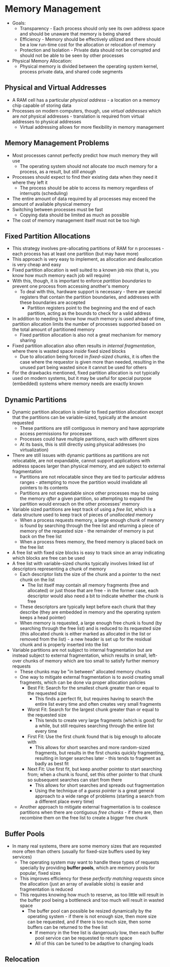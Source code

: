 # Memory Management
- Goals:
    - Transparency - Each process should only see its own address space and should be unaware that memory is being shared
    - Efficiency - Memory should be effectively utilized and there should be a low run-time cost for the allocation or relocation of memory
    - Protection and Isolation - Private data should not be corrupted and should not be able to be seen by other processes
- Physical Memory Allocation:
    - Physical memory is divided between the operating system kernel, process private data, and shared code segments
## Physical and Virtual Addresses
- A RAM cell has a particular *physical address* - a location on a memory chip capable of storing data
- Processes on modern computers, though, use *virtual addresses* which are *not* physical addresses - translation is required from virtual addresses to physical addresses
    - Virtual addressing allows for more flexibility in memory management
## Memory Management Problems
- Most processes cannot perfectly predict how much memory they will use
    - The operating system should not allocate *too much* memory for a process, as a result, but *still enough*
- Processes should expect to find their existing data when they need it where they left it 
    - The process should be able to access its memory regardless of interrupts (scheduling)
- The entire amount of data required by all processes may exceed the amount of available physical memory 
- Switching between processes must be fast
    - Copying data should be limited as much as possible
- The cost of memory management itself must not be too high
## Fixed Partition Allocations
- This strategy involves pre-allocating partitions of RAM for n processes - each process has at least one partition (but may have more)
- This approach is very easy to implement, as allocation and deallocation is very cheap and easy
- Fixed partition allocation is well suited to a known job mix (that is, you know how much memory each job will require)
- With this, though, it is important to enforce *partition boundaries* to prevent one process from accessing another's memory
    - To deal with this, hardware support is necessary - there are special registers that contain the partition boundaries, and addresses with these boundaries are accepted
        - Partition registers point to the beginning and the end of each partition, acting as the bounds to check for a valid address
- In addition to needing to know how much memory is used ahead of time, partition allocation limits the number of processes supported based on the total amount of partitioned memory 
    - Fixed partition allocation is also not a great mechanism for memory sharing
- Fixed partition allocation also often results in *internal fragmentation*, where there is wasted space *inside* fixed sized blocks
    - Due to allocation being forced in *fixed-sized* chunks, it is often the case where the requestor is given more than needed, resulting in the unused part being wasted since it cannot be used for others
- For the drawbacks mentioned, fixed partition allocation is not typically used on modern systems, but it may be useful for special purpose (embedded) systems where memory needs are exactly known
## Dynamic Partitions
- Dynamic partition allocation is similar to fixed partition allocation except that the partitions can be variable-sized, typically at the amount requested
    - These partitions are still contiguous in memory and have appropriate access permissions for processes  
    - Processes could have multiple partitions, each with different sizes
    - At its basis, this is still directly using physical addresses (no virtualization)
- There are still issues with dynamic partitions as partitions are not relocatable, are not expandable, cannot support applications with address spaces larger than physical memory, and are subject to external fragmentation
    - Partitions are not relocatable since they are tied to particular address ranges - attempting to move the partition would invalidate all pointers to its contents
    - Partitions are not expandable since other processes may be using the memory *after* a given partition, so attempting to expand the partition would enroach on the other processes' memory
- Variable sized partitions are kept track of using a *free list*, which is a data structure used to keep track of pieces of *unallocated* memory
    - When a process requests memory, a large enough chunk of memory is found by searching through the free list and returning a piece of memory of the requested size - the remainder of memory is put back on the free list
    - When a process frees memory, the freed memory is placed back on the free list
- A free list with fixed size blocks is easy to track since an array indicating which blocks are free can be used
- A free list with variable-sized chunks typically involves linked list of descriptors representing a chunk of memory 
    - Each descriptor lists the size of the chunk and a pointer to the next chunk on the list
        - The list itself may contain all memory fragments (free and allocated) or just those that are free - in the former case, each descriptor would also need a bit to indicate whether the chunk is free
    - These descriptors are typically kept before each chunk that they describe (they are embedded in memory and the operating system keeps a head pointer)
    - When memory is requested, a large enough free chunk is found (by searching through the free list) and is reduced to its requested size (this allocated chunk is either marked as allocated in the list or removed from the list) - a new header is set up for the residual chunk and is properly inserted into the list
- Variable partitions are not subject to internal fragmentation but are instead subject to external fragmentation, which results in small, left-over chunks of memory which are too small to satisfy further memory requests
    - These chunks may be "in between" allocated memory chunks
    - One way to mitigate external fragmentation is to avoid creating small fragments, which can be done via proper allocation policies
        - Best Fit: Search for the smallest chunk greater than or equal to the requested size
            - This finds a perfect fit, but requires having to search the entire list every time and often creates very small fragments
        - Worst Fit: Search for the largest chunk greater than or equal to the requested size
            - This tends to create very large fragments (which is good) for a while, but still requires searching through the entire list every time
        - First Fit: Use the first chunk found that is big enough to allocate with
            - This allows for short searches and more random-sized fragments, but results in the first chunks quickly fragmenting, resulting in longer searches later - this tends to fragment as badly as best fit
        - Next Fit: Use first fit, but keep another pointer to start searching from; when a chunk is found, set this other pointer to that chunk so subsequent searches can start from there
            - This allows for short searches and spreads out fragmentation
            - Using the technique of a *guess pointer* is a great general approach to a wide range of problems (starting a search from a different place every time) 
    - Another approach to mitigate external fragmentation is to coalesce partitions when there are contiguous *free chunks* - if there are, then recombine them on the free list to create a bigger free chunk
## Buffer Pools
- In many real systems, there are some memory sizes that are requested more often than others (usually for fixed-size buffers used by key services)
    - The operating system may want to handle these types of requests specially by providing **buffer pools**, which are memory pools for popular, fixed sizes
    - This improves efficiency for these *perfectly matching requests* since the allocation (just an array of available slots) is easier and fragmentation is reduced 
    - This requires knowing how much to reserve, as too little will result in the buffer pool being a bottleneck and too much will result in wasted space
        - The buffer pool can possible be resized dynamically by the operating system - if there is not enough size, then more size can be requested, and if there is too much size, then some buffers can be returned to the free list
            - If memory in the free list is dangerously low, then each buffer pool service can be requested to return space 
            - All of this can be tuned to be adaptive to changing loads
## Relocation